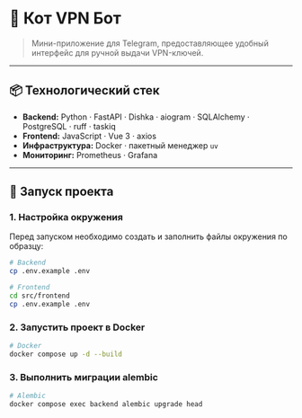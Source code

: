 # 🐾 Кот VPN Бот

> Мини-приложение для Telegram, предоставляющее удобный интерфейс для ручной выдачи VPN-ключей.

---

## 📦 Технологический стек
- **Backend:** Python · FastAPI · Dishka · aiogram · SQLAlchemy · PostgreSQL · ruff · taskiq 
- **Frontend:** JavaScript · Vue 3 · axios  
- **Инфраструктура:** Docker · пакетный менеджер `uv`
- **Мониторинг:** Prometheus · Grafana  

---

## 🚀 Запуск проекта

### 1. Настройка окружения
Перед запуском необходимо создать и заполнить файлы окружения по образцу:
```bash
# Backend
cp .env.example .env

# Frontend
cd src/frontend
cp .env.example .env
```
### 2. Запустить проект в Docker
```bash
# Docker
docker compose up -d --build
```
### 3. Выполнить миграции alembic
```bash
# Alembic
docker compose exec backend alembic upgrade head
```